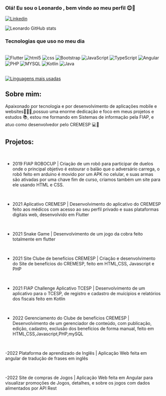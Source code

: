### Olá! Eu sou o Leonardo , bem vindo ao meu perfil 😊🤙

[![Linkedin](https://img.shields.io/badge/LinkedIn-0077B5?style=for-the-badge&logo=linkedin&logoColor=white)](https://www.linkedin.com/in/leonardo-rocha-651765198/)

![Leonardo GitHub stats](https://github-readme-stats.vercel.app/api?username=LeonardoDaRocha745&show_icons=true&theme=tokyonight)

### Tecnologias que uso no meu dia

<div style=""display: inline_block><br/>
<img align= "center" alt ="Flutter" src="https://img.shields.io/badge/Flutter-02569B?style=for-the-badge&logo=flutter&logoColor=white" />
<img align= "center" alt ="html5" src="https://img.shields.io/badge/HTML5-E34F26?style=for-the-badge&logo=html5&logoColor=white" />
<img align= "center" alt ="css" src="https://img.shields.io/badge/CSS3-1572B6?style=for-the-badge&logo=css3&logoColor=white" />
<img align= "center" alt ="Bootstrap" src="https://img.shields.io/badge/Bootstrap-563D7C?style=for-the-badge&logo=bootstrap&logoColor=white" />
<img align= "center" alt ="JavaScript" src="https://img.shields.io/badge/JavaScript-323330?style=for-the-badge&logo=javascript&logoColor=F7DF1E" />
 <img align= "center" alt ="TypeScript" src="https://img.shields.io/badge/jQuery-0769AD?style=for-the-badge&logo=jquery&logoColor=white" />
 <img align= "center" alt ="Angular" src="https://img.shields.io/badge/Angular-DD0031?style=for-the-badge&logo=angular&logoColor=white" />
 <img align= "center" alt ="PHP" src="https://img.shields.io/badge/PHP-777BB4?style=for-the-badge&logo=php&logoColor=white" />
 <img align= "center" alt ="MYSQL" src="https://img.shields.io/badge/MySQL-00000F?style=for-the-badge&logo=mysql&logoColor=white" />


<img align= "center" alt ="Kotlin" src="https://img.shields.io/badge/Kotlin-0095D5?&style=for-the-badge&logo=kotlin&logoColor=white" />

<img align= "center" alt ="Java" src="https://img.shields.io/badge/Java-ED8B00?style=for-the-badge&logo=java&logoColor=white" />

</div>
<br/>

[![Linguagens mais usadas](https://github-readme-stats.vercel.app/api/top-langs/?username=LeonardoDaRocha745&layout=compact)](https://github.com/LeonardoDaRocha745/github-readme-stats)




## Sobre mim:

Apaixonado por tecnologia e por desenvolvimento de aplicações mobile e websites📱🌐💕,possuo uma enorme dedicação e foco em meus projetos e estudos 📚, estou me formando em Sistemas de informação pela FIAP, e atuo como desenvolvedor pelo CREMESP 💻💚

## Projetos:
<br/>

- 2019 FIAP ROBOCUP | Criação de um robô para participar de duelos onde o
principal objetivo é estourar o balão que o adversário
carrega, o robô feito em arduino é movido por um APK no celular, e suas
armas são ativadas por uma chave fim de curso, criamos
também um site para ele usando HTML e CSS.

<br/>

- 2021 Aplicativo CREMESP | Desenvolvimento do aplicativo do CREMESP feito aos médicos com acesso ao seu perfil privado e suas plataformas digitais web, desenvolvido em Flutter

<br/>

- 2021 Snake Game | Desenvolvimento de um jogo da cobra feito totalmente em flutter 
<br/>

- 2021 Site Clube de benefícios CREMESP | Criação e desenvolvimento do Site de benefícios do CREMESP, feito em HTML,CSS, Javascript e PHP

<br/>

- 2021 FIAP Challenge Aplicativo TCESP | Desenvolvimento de um aplicativo para o TCESP, de registro e cadastro de muícipios e relatórios dos fiscais feito em Kotlin

<br/>

- 2022 Gerenciamento do Clube de benefícios CREMESP | Desenvolvimento de um gerenciador de conteúdo, com publicação, edição, cadastro, exclusão dos benefícios de forma manual, feito em HTML,CSS,Javascript,PHP,mySQL

<br/>

-2022 Plataforma de aprendizado de Inglês | Aplicação Web feita em angular de tradução de frases em inglês

<br/>

-2022 Site de compras de Jogos | Aplicação Web feita em Angular para visualizar promoções de Jogos, detalhes, e sobre os jogos com dados alimentados por API Rest



